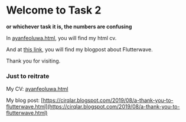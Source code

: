 # Welcome to Task 2
__or whichever task it is, the numbers are confusing__

In [ayanfeoluwa.html](ayanfeoluwa.html), you will find my html cv.

And at [this link](https://cirqlar.blogspot.com/2019/08/a-thank-you-to-flutterwave.html), you will find my blogpost about Flutterwave. 

Thank you for visiting.


### Just to reitrate

My CV: [ayanfeoluwa.html](ayanfeoluwa.html)

My blog post: [https://cirqlar.blogspot.com/2019/08/a-thank-you-to-flutterwave.html](https://cirqlar.blogspot.com/2019/08/a-thank-you-to-flutterwave.html)
